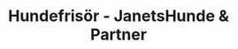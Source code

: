 ---
title: "Hundefrisör - JanetsHunde & Partner"
url: /zwenkau/hundefrisoer-janetshunde-und-partner/
shop: Tiersalon
---
